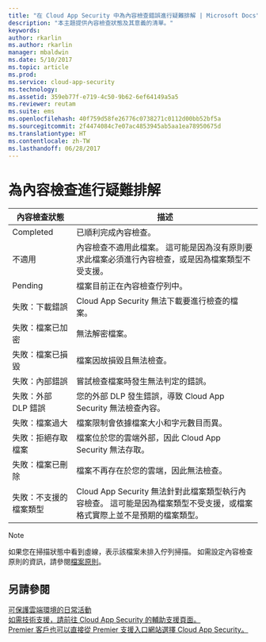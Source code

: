 ```yaml
---
title: "在 Cloud App Security 中為內容檢查錯誤進行疑難排解 | Microsoft Docs"
description: "本主題提供內容檢查狀態及其意義的清單。"
keywords: 
author: rkarlin
ms.author: rkarlin
manager: mbaldwin
ms.date: 5/10/2017
ms.topic: article
ms.prod: 
ms.service: cloud-app-security
ms.technology: 
ms.assetid: 359eb77f-e719-4c50-9b62-6ef64149a5a5
ms.reviewer: reutam
ms.suite: ems
ms.openlocfilehash: 40f759d58fe26776c0738271c0112d00bb52bf5a
ms.sourcegitcommit: 2f4474084c7e07ac4853945ab5aa1ea78950675d
ms.translationtype: HT
ms.contentlocale: zh-TW
ms.lasthandoff: 06/28/2017
---
```

# <a name="troubleshooting-content-inspection"></a>為內容檢查進行疑難排解
|內容檢查狀態|描述|
|----|----|
|Completed|已順利完成內容檢查。|
|不適用|內容檢查不適用此檔案。 這可能是因為沒有原則要求此檔案必須進行內容檢查，或是因為檔案類型不受支援。|
|Pending|檔案目前正在內容檢查佇列中。|
|失敗：下載錯誤|Cloud App Security 無法下載要進行檢查的檔案。|
|失敗：檔案已加密|無法解密檔案。|
|失敗：檔案已損毀|檔案因故損毀且無法檢查。|
|失敗：內部錯誤|嘗試檢查檔案時發生無法判定的錯誤。|
|失敗：外部 DLP 錯誤|您的外部 DLP 發生錯誤，導致 Cloud App Security 無法檢查內容。|
|失敗：檔案過大|檔案限制會依據檔案大小和字元數目而異。|
|失敗：拒絕存取檔案|檔案位於您的雲端外部，因此 Cloud App Security 無法存取。|
|失敗：檔案已刪除|檔案不再存在於您的雲端，因此無法檢查。|
|失敗：不支援的檔案類型|Cloud App Security 無法針對此檔案類型執行內容檢查。 這可能是因為檔案類型不受支援，或檔案格式實際上並不是預期的檔案類型。|

> [!NOTE]
> 如果您在掃描狀態中看到虛線，表示該檔案未排入佇列掃描。 如需設定內容檢查原則的資訊，請參閱[檔案原則](data-protection-policies.md)。

## <a name="see-also"></a>另請參閱  
[可保護雲端環境的日常活動](daily-activities-to-protect-your-cloud-environment.md)   
[如需技術支援，請前往 Cloud App Security 的輔助支援頁面。](http://support.microsoft.com/oas/default.aspx?prid=16031)   
[Premier 客戶也可以直接從 Premier 支援入口網站選擇 Cloud App Security。](https://premier.microsoft.com/)  
  
  